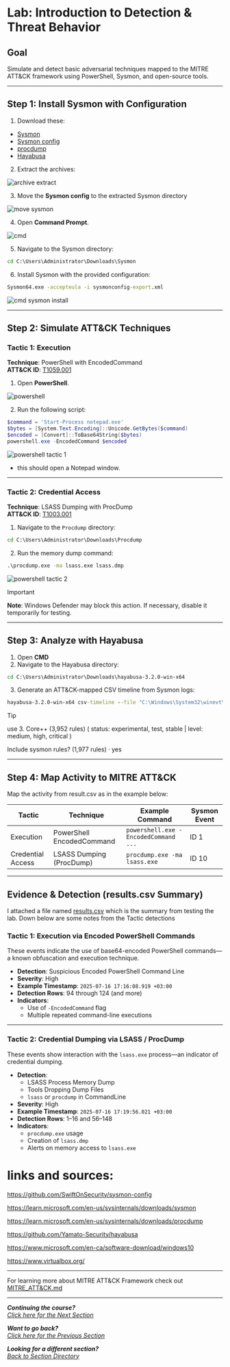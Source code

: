 # Lab: Introduction to Detection & Threat Behavior

## Goal
Simulate and detect basic adversarial techniques mapped to the MITRE ATT&CK framework using PowerShell, Sysmon, and open-source tools.

---

## Step 1: Install Sysmon with Configuration

1. Download these:
- [Sysmon](https://learn.microsoft.com/en-us/sysinternals/downloads/sysmon)
- [Sysmon config](https://github.com/SwiftOnSecurity/sysmon-config)
- [procdump](https://learn.microsoft.com/en-us/sysinternals/downloads/procdump)
- [Hayabusa](https://github.com/Yamato-Security/hayabusa/releases/download/v3.2.0/hayabusa-3.2.0-win-x64.zip)

2. Extract the archives:

![archive extract](https://i.ibb.co/wNbnzyPk/image.png)

3. Move the **Sysmon config** to the extracted Sysmon directory

![move sysmon](https://i.ibb.co/nqktYbB8/image.png)

4. Open **Command Prompt**.

![cmd](https://i.ibb.co/tPMQDmvf/image.png)

5. Navigate to the Sysmon directory:

```cmd
cd C:\Users\Administrator\Downloads\Sysmon
```

6. Install Sysmon with the provided configuration:

```cmd
Sysmon64.exe -accepteula -i sysmonconfig-export.xml
```

![cmd sysmon install](https://i.ibb.co/hRDFjvs0/image.png)

---

## Step 2: Simulate ATT&CK Techniques

### Tactic 1: Execution
**Technique**: PowerShell with EncodedCommand  
**ATT&CK ID**: [T1059.001](https://attack.mitre.org/techniques/T1059/001/)

1. Open **PowerShell**.

![powershell](https://i.ibb.co/Lzw3mXmj/image.png)

2. Run the following script:

```powershell
$command = 'Start-Process notepad.exe'
$bytes = [System.Text.Encoding]::Unicode.GetBytes($command)
$encoded = [Convert]::ToBase64String($bytes)
powershell.exe -EncodedCommand $encoded
```

![powershell tactic 1](https://i.ibb.co/VdTbYWY/image.png)

- this should open a Notepad window.

---

### Tactic 2: Credential Access
**Technique**: LSASS Dumping with ProcDump  
**ATT&CK ID**: [T1003.001](https://attack.mitre.org/techniques/T1003/001/)

1. Navigate to the `Procdump` directory:

```cmd
cd C:\Users\Administrator\Downloads\Procdump
```

2. Run the memory dump command:

```cmd
.\procdump.exe -ma lsass.exe lsass.dmp
```

![powershell tactic 2](https://i.ibb.co/Xr7qG10P/image.png)

>[!IMPORTANT]
>
> **Note**: Windows Defender may block this action. If necessary, disable it temporarily for testing.

---

## Step 3: Analyze with Hayabusa

1. Open **CMD**
2. Navigate to the Hayabusa directory:

```cmd
cd C:\Users\Administrator\Downloads\hayabusa-3.2.0-win-x64
```

3. Generate an ATT&CK-mapped CSV timeline from Sysmon logs:

```cmd
hayabusa-3.2.0-win-x64 csv-timeline --file "C:\Windows\System32\winevt\Logs\Microsoft-Windows-Sysmon%4Operational.evtx" -o results.csv
```

>[!TIP]
>
>use 3. Core++ (3,952 rules) ( status: experimental, test, stable | level: medium, high, critical )
>
>Include sysmon rules? (1,977 rules) · yes

---

## Step 4: Map Activity to MITRE ATT&CK

Map the activity from result.csv as in the example below:

| Tactic             | Technique                     | Example Command                               | Sysmon Event |
|--------------------|-------------------------------|-----------------------------------------------|--------------|
| Execution          | PowerShell EncodedCommand     | `powershell.exe -EncodedCommand ...`          | ID 1         |
| Credential Access  | LSASS Dumping (ProcDump)      | `procdump.exe -ma lsass.exe`                  | ID 10        |

---

## Evidence & Detection (results.csv Summary)

I attached a file named [results.csv](./results.csv) which is the summary from testing the lab. Down below are some notes from the Tactic detections

### Tactic 1: Execution via Encoded PowerShell Commands

These events indicate the use of base64-encoded PowerShell commands—a known obfuscation and execution technique.

- **Detection**: Suspicious Encoded PowerShell Command Line  
- **Severity**: High  
- **Example Timestamp**: `2025-07-16 17:16:08.919 +03:00`  
- **Detection Rows**: 94 through 124 (and more)  
- **Indicators**:
  - Use of `-EncodedCommand` flag
  - Multiple repeated command-line executions

---

### Tactic 2: Credential Dumping via LSASS / ProcDump

These events show interaction with the `lsass.exe` process—an indicator of credential dumping.

- **Detection**: 
  - LSASS Process Memory Dump
  - Tools Dropping Dump Files
  - `lsass` or `procdump` in CommandLine
- **Severity**: High  
- **Example Timestamp**: `2025-07-16 17:19:56.021 +03:00`  
- **Detection Rows**: 1–16 and 56–148  
- **Indicators**:
  - `procdump.exe` usage
  - Creation of `lsass.dmp`
  - Alerts on memory access to `lsass.exe`


# links and sources:
https://github.com/SwiftOnSecurity/sysmon-config

https://learn.microsoft.com/en-us/sysinternals/downloads/sysmon

https://learn.microsoft.com/en-us/sysinternals/downloads/procdump

https://github.com/Yamato-Security/hayabusa

https://www.microsoft.com/en-ca/software-download/windows10

https://www.virtualbox.org/

---

For learning more about MITRE ATT&CK Framework check out [MITRE_ATT&CK.md](/courseFiles/Section_03-detectionAndThreatBehavior/MITRE_ATT&CK.md)


***                                                       

<b><i>Continuing the course?</b>
</br>
[Click here for the Next Section](/courseFiles/Section_04-socScripting/socScripting.md)</i>

<b><i>Want to go back?</b>
</br>
[Click here for the Previous Section](/courseFiles/Section_02-toolsAndPlatforms/toolsAndPlatforms.md)

<b><i>Looking for a different section? </b></br>[Back to Section Directory](/coursenavigation.md)</i>
